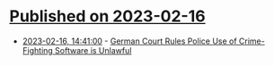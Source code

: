 # [Published on 2023-02-16](index.md)

* [2023-02-16, 14:41:00](https://yro.slashdot.org/story/23/02/16/1326221/german-court-rules-police-use-of-crime-fighting-software-is-unlawful?utm_source=rss1.0mainlinkanon&utm_medium=feed) - [German Court Rules Police Use of Crime-Fighting Software is Unlawful](https://yro.slashdot.org/story/23/02/16/1326221/german-court-rules-police-use-of-crime-fighting-software-is-unlawful?utm_source=rss1.0mainlinkanon&utm_medium=feed)
